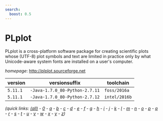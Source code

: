 ```yaml
---
search:
  boost: 0.5
---
```

# PLplot

PLplot is a cross-platform software package for creating scientific plots whose (UTF-8) plot symbols  and text are limited in practice only by what Unicode-aware system fonts are installed on a user's computer.

*homepage*: <http://plplot.sourceforge.net>

version | versionsuffix | toolchain
--------|---------------|----------
``5.11.1`` | ``-Java-1.7.0_80-Python-2.7.11`` | ``foss/2016a``
``5.11.1`` | ``-Java-1.7.0_80-Python-2.7.12`` | ``intel/2016b``


*(quick links: [(all)](../index.md) - [0](../0/index.md) - [a](../a/index.md) - [b](../b/index.md) - [c](../c/index.md) - [d](../d/index.md) - [e](../e/index.md) - [f](../f/index.md) - [g](../g/index.md) - [h](../h/index.md) - [i](../i/index.md) - [j](../j/index.md) - [k](../k/index.md) - [l](../l/index.md) - [m](../m/index.md) - [n](../n/index.md) - [o](../o/index.md) - [p](../p/index.md) - [q](../q/index.md) - [r](../r/index.md) - [s](../s/index.md) - [t](../t/index.md) - [u](../u/index.md) - [v](../v/index.md) - [w](../w/index.md) - [x](../x/index.md) - [y](../y/index.md) - [z](../z/index.md))*

